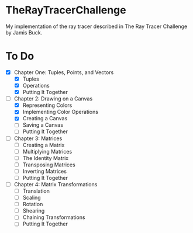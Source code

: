 # TheRayTracerChallenge
My implementation of the ray tracer described in The Ray Tracer Challenge by Jamis Buck.


# To Do
- [x] Chapter One: Tuples, Points, and Vectors
  - [x] Tuples
  - [x] Operations
  - [x] Putting It Together
- [ ] Chapter 2: Drawing on a Canvas
  - [x] Representing Colors
  - [x] Implementing Color Operations
  - [x] Creating a Canvas
  - [ ] Saving a Canvas
  - [ ] Putting It Together
- [ ] Chapter 3: Matrices
  - [ ] Creating a Matrix
  - [ ] Multiplying Matrices
  - [ ] The Identity Matrix
  - [ ] Transposing Matrices
  - [ ] Inverting Matrices
  - [ ] Putting It Together
- [ ] Chapter 4: Matrix Transformations
  - [ ] Translation
  - [ ] Scaling
  - [ ] Rotation
  - [ ] Shearing
  - [ ] Chaining Transformations
  - [ ] Putting It Together
